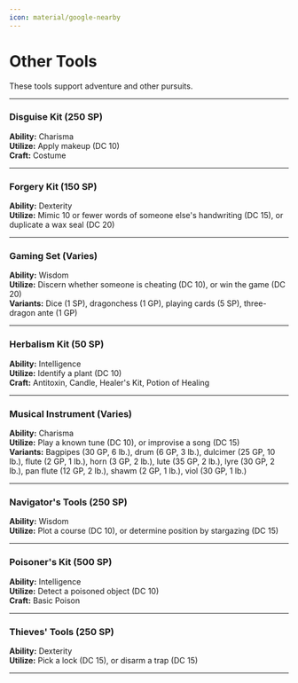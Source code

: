 ```yaml
---
icon: material/google-nearby
---
```


# Other Tools

These tools support adventure and other pursuits.

---

### Disguise Kit (250 SP)

**Ability:** Charisma  
**Utilize:** Apply makeup (DC 10)  
**Craft:** Costume

---

### Forgery Kit (150 SP)

**Ability:** Dexterity  
**Utilize:** Mimic 10 or fewer words of someone else's handwriting (DC 15), or duplicate a wax seal (DC 20)  

---

### Gaming Set (Varies)
**Ability:** Wisdom  
**Utilize:** Discern whether someone is cheating (DC 10), or win the game (DC 20)  
**Variants:** Dice (1 SP), dragonchess (1 GP), playing cards (5 SP), three-dragon ante (1 GP)

---

### Herbalism Kit (50 SP)

**Ability:** Intelligence  
**Utilize:** Identify a plant (DC 10)  
**Craft:** Antitoxin, Candle, Healer's Kit, Potion of Healing

---

### Musical Instrument (Varies)
**Ability:** Charisma  
**Utilize:** Play a known tune (DC 10), or improvise a song (DC 15)  
**Variants:** Bagpipes (30 GP, 6 lb.), drum (6 GP, 3 lb.), dulcimer (25 GP, 10 lb.), flute (2 GP, 1 lb.), horn (3 GP, 2 lb.), lute (35 GP, 2 lb.), lyre (30 GP, 2 lb.), pan flute (12 GP, 2 lb.), shawm (2 GP, 1 lb.), viol (30 GP, 1 lb.)

---

### Navigator's Tools (250 SP)

**Ability:** Wisdom  
**Utilize:** Plot a course (DC 10), or determine position by stargazing (DC 15)

---

### Poisoner's Kit (500 SP)

**Ability:** Intelligence  
**Utilize:** Detect a poisoned object (DC 10)  
**Craft:** Basic Poison

---

### Thieves' Tools (250 SP)

**Ability:** Dexterity  
**Utilize:** Pick a lock (DC 15), or disarm a trap (DC 15)

---